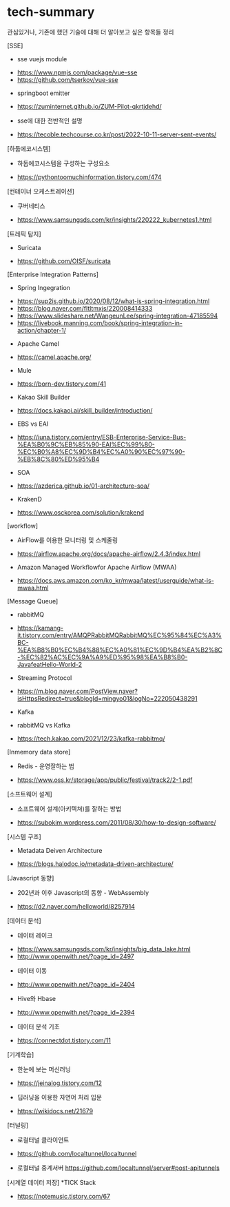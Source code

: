 # tech-summary
관심있거나, 기존에 했던 기술에 대해 더 알아보고 싶은 항목들 정리



[SSE]

* sse vuejs module 
- https://www.npmjs.com/package/vue-sse
- https://github.com/tserkov/vue-sse

* springboot emitter 
- https://zuminternet.github.io/ZUM-Pilot-qkrtjdehd/

* sse에 대한 전반적인 설명 
- https://tecoble.techcourse.co.kr/post/2022-10-11-server-sent-events/


[하둡에코시스템]

* 하둡에코시스템을 구성하는 구성요소
- https://pythontoomuchinformation.tistory.com/474

[컨테이너 오케스트레이션]
* 쿠버네티스 
- https://www.samsungsds.com/kr/insights/220222_kubernetes1.html

[트레픽 탐지]
* Suricata
- https://github.com/OISF/suricata

[Enterprise Integration Patterns]
* Spring Ingegration
- https://sup2is.github.io/2020/08/12/what-is-spring-integration.html
- https://blog.naver.com/fltltmxjs/220008414333
- https://www.slideshare.net/WangeunLee/spring-integration-47185594
- https://livebook.manning.com/book/spring-integration-in-action/chapter-1/

* Apache Camel
- https://camel.apache.org/

* Mule
- https://born-dev.tistory.com/41

* Kakao Skill Builder
- https://docs.kakaoi.ai/skill_builder/introduction/

* EBS vs EAI
- https://iuna.tistory.com/entry/ESB-Enterprise-Service-Bus-%EA%B0%9C%EB%85%90-EAI%EC%99%80-%EC%B0%A8%EC%9D%B4%EC%A0%90%EC%97%90-%EB%8C%80%ED%95%B4

* SOA
- https://azderica.github.io/01-architecture-soa/

* KrakenD
- https://www.osckorea.com/solution/krakend

[workflow]
* AirFlow를 이용한 모니터링 및 스케줄링
- https://airflow.apache.org/docs/apache-airflow/2.4.3/index.html
* Amazon Managed Workflowfor Apache Airflow (MWAA)
- https://docs.aws.amazon.com/ko_kr/mwaa/latest/userguide/what-is-mwaa.html


[Message Queue]
* rabbitMQ
- https://kamang-it.tistory.com/entry/AMQPRabbitMQRabbitMQ%EC%95%84%EC%A3%BC-%EA%B8%B0%EC%B4%88%EC%A0%81%EC%9D%B4%EA%B2%8C-%EC%82%AC%EC%9A%A9%ED%95%98%EA%B8%B0-JavafeatHello-World-2

* Streaming Protocol
- https://m.blog.naver.com/PostView.naver?isHttpsRedirect=true&blogId=mingyo01&logNo=222050438291

* Kafka

* rabbitMQ vs Kafka
- https://tech.kakao.com/2021/12/23/kafka-rabbitmq/

[Inmemory data store]
* Redis - 운영잘하는 법
- https://www.oss.kr/storage/app/public/festival/track2/2-1.pdf

[소프트웨어 설계]
* 소프트웨어 설계(아키텍쳐)를 잘하는 방법
- https://subokim.wordpress.com/2011/08/30/how-to-design-software/

[시스템 구조]
* Metadata Deiven Architecture
- https://blogs.halodoc.io/metadata-driven-architecture/

[Javascript 동향]
* 202년과 이후 Javascript의 동향 - WebAssembly
- https://d2.naver.com/helloworld/8257914

[데이터 분석]
* 데이터 레이크
- https://www.samsungsds.com/kr/insights/big_data_lake.html
- http://www.openwith.net/?page_id=2497

* 데이터 이동
- http://www.openwith.net/?page_id=2404

* Hive와 Hbase
- http://www.openwith.net/?page_id=2394

* 데이터 분석 기초
- https://connectdot.tistory.com/11

[기계학습]
* 한눈에 보는 머신러닝
- https://jeinalog.tistory.com/12
* 딥러닝을 이용한 자연어 처리 입문
- https://wikidocs.net/21679

[터널링]
* 로컬터널 클라이언트
- https://github.com/localtunnel/localtunnel

* 로컬터널 중계서버
https://github.com/localtunnel/server#post-apitunnels

[시계열 데이터 저장]
*TICK Stack
- https://notemusic.tistory.com/67

